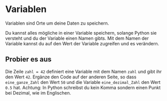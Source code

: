 # Variablen
Variablen sind Orte um deine Daten zu speichern.

Du kannst alles mögliche in einer Variable speichern,
solange Python sie versteht und du der Variable einen Namen gibts.
Mit dem Namen der Variable kannst du auf den Wert der Variable zugreifen
und es verändern.

## Probier es aus
Die Zeile
`zahl = 42`
definiert eine Variable mit dem Namen `zahl` und gibt ihr den Wert `42`.
Ergänze den Code auf der anderen Seite, so dass `eine_ganze_Zahl` den Wert `50`
und die Variable `eine_dezimal_Zahl` den Wert `0.5` hat.
Achtung: In Python schreibst du kein Komma sondern einen Punkt
bei Dezimal, wie im Englischen.
